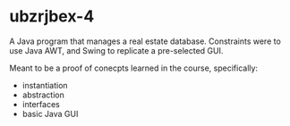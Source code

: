 # ubzrjbex-4

A Java program that manages a real estate database. Constraints were to use Java AWT, and Swing to replicate a pre-selected GUI.

Meant to be a proof of conecpts learned in the course, specifically:

- instantiation
- abstraction
- interfaces
- basic Java GUI

